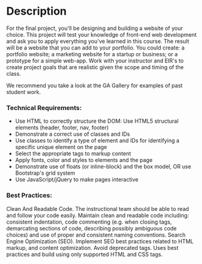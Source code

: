 # Description

For the final project, you'll be designing and building a website of your choice. This project will test your knowledge of front-end web development and ask you to apply everything you've learned in this course. The result will be a website that you can add to your portfolio. You could create: a portfolio website; a marketing website for a startup or business; or a prototype for a simple web-app. Work with your instructor and EIR's to create project goals that are realistic given the scope and timing of the class.

We recommend you take a look at the GA Gallery for examples of past student work.

### Technical Requirements:

- Use HTML to correctly structure the DOM: Use HTML5 structural elements (header, footer, nav, footer)
- Demonstrate a correct use of classes and IDs
- Use classes to identify a type of element and IDs for identifying a specific unique element on the page
- Select the appropriate tags to markup content
- Apply fonts, color and styles to elements and the page
- Demonstrate use of floats (or inline-block) and the box model, OR use Bootstrap's grid system
- Use JavaScript/jQuery to make pages interactive

### Best Practices:

Clean And Readable Code. The instructional team should be able to read and follow your code easily. Maintain clean and readable code including: consistent indentation, code commenting (e.g. when closing
tags, demarcating sections of code, describing possibly ambiguous code choices) and use of proper and consistent naming conventions.
Search Engine Optimization (SEO). Implement SEO best practices related to HTML markup, and content optimization.
Avoid deprecated tags. Uses best practices and build using only supported HTML and CSS tags.
